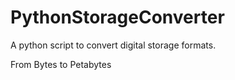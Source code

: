 # PythonStorageConverter
A python script to convert digital storage formats.

From Bytes to Petabytes
